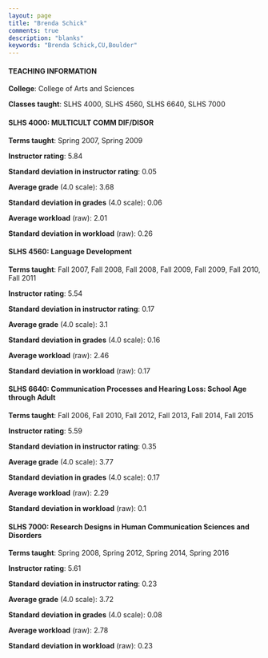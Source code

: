 ```yaml
---
layout: page
title: "Brenda Schick" 
comments: true
description: "blanks"
keywords: "Brenda Schick,CU,Boulder"
---
```

<head>
<script src="https://ajax.googleapis.com/ajax/libs/jquery/2.1.3/jquery.min.js"></script>
<script src="https://dl.dropboxusercontent.com/s/pc42nxpaw1ea4o9/highcharts.js?dl=0"></script>
<!-- <script src="../assets/js/highcharts.js"></script> -->
<style type="text/css">@font-face {
	font-family: "Bebas Neue";
	src: url(https://www.filehosting.org/file/details/544349/BebasNeue Regular.otf) format("opentype");
	}
	h1.Bebas { 
		font-family: "Bebas Neue", Verdana, Tahoma;
	}
</style>
</head>
	   
#### TEACHING INFORMATION

**College**: College of Arts and Sciences

**Classes taught**: SLHS 4000, SLHS 4560, SLHS 6640, SLHS 7000

#### SLHS 4000: MULTICULT COMM DIF/DISOR

**Terms taught**: Spring 2007, Spring 2009

**Instructor rating**: 5.84

**Standard deviation in instructor rating**: 0.05

**Average grade** (4.0 scale): 3.68

**Standard deviation in grades** (4.0 scale): 0.06

**Average workload** (raw): 2.01

**Standard deviation in workload** (raw): 0.26

#### SLHS 4560: Language Development

**Terms taught**: Fall 2007, Fall 2008, Fall 2008, Fall 2009, Fall 2009, Fall 2010, Fall 2011

**Instructor rating**: 5.54

**Standard deviation in instructor rating**: 0.17

**Average grade** (4.0 scale): 3.1

**Standard deviation in grades** (4.0 scale): 0.16

**Average workload** (raw): 2.46

**Standard deviation in workload** (raw): 0.17

#### SLHS 6640: Communication Processes and Hearing Loss: School Age through Adult

**Terms taught**: Fall 2006, Fall 2010, Fall 2012, Fall 2013, Fall 2014, Fall 2015

**Instructor rating**: 5.59

**Standard deviation in instructor rating**: 0.35

**Average grade** (4.0 scale): 3.77

**Standard deviation in grades** (4.0 scale): 0.17

**Average workload** (raw): 2.29

**Standard deviation in workload** (raw): 0.1

#### SLHS 7000: Research Designs in Human Communication Sciences and Disorders

**Terms taught**: Spring 2008, Spring 2012, Spring 2014, Spring 2016

**Instructor rating**: 5.61

**Standard deviation in instructor rating**: 0.23

**Average grade** (4.0 scale): 3.72

**Standard deviation in grades** (4.0 scale): 0.08

**Average workload** (raw): 2.78

**Standard deviation in workload** (raw): 0.23

